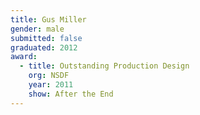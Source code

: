 ```yaml
---
title: Gus Miller
gender: male
submitted: false
graduated: 2012
award: 
  - title: Outstanding Production Design
    org: NSDF
    year: 2011
    show: After the End
---
```

